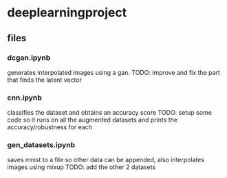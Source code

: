 # deeplearningproject

## files

### dcgan.ipynb
generates interpolated images using a gan.
TODO: improve and fix the part that finds the latent vector

### cnn.ipynb
classifies the dataset and obtains an accuracy score
TODO: setup some code so it runs on all the augmented datasets and prints the accuracy/robustness for each

### gen_datasets.ipynb
saves mnist to a file so other data can be appended, also interpolates images using mixup
TODO: add the other 2 datasets